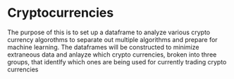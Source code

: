 # Cryptocurrencies

The purpose of this is to set up a dataframe to analyze various crypto currency algorothms to separate out multiple algorithms and prepare for machine learning. The dataframes will be constructed to minimize extraneous data and anlayze which crypto currencies, broken into three groups, that identlfy which ones are being used for currently trading crypto currencies
